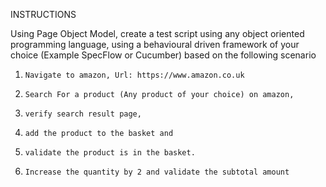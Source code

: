 

INSTRUCTIONS

Using Page Object Model, create a test script using any object oriented programming language, 
using a behavioural driven framework of your choice (Example SpecFlow or Cucumber)
based on the following scenario

1.     Navigate to amazon, Url: https://www.amazon.co.uk

2.     Search For a product (Any product of your choice) on amazon,

3.     verify search result page,

4.     add the product to the basket and

5.     validate the product is in the basket.

6.     Increase the quantity by 2 and validate the subtotal amount